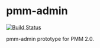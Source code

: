 # pmm-admin

[![Build Status](https://travis-ci.org/Percona-Lab/pmm-admin.svg?branch=master)](https://travis-ci.org/Percona-Lab/pmm-admin)

pmm-admin prototype for PMM 2.0.
